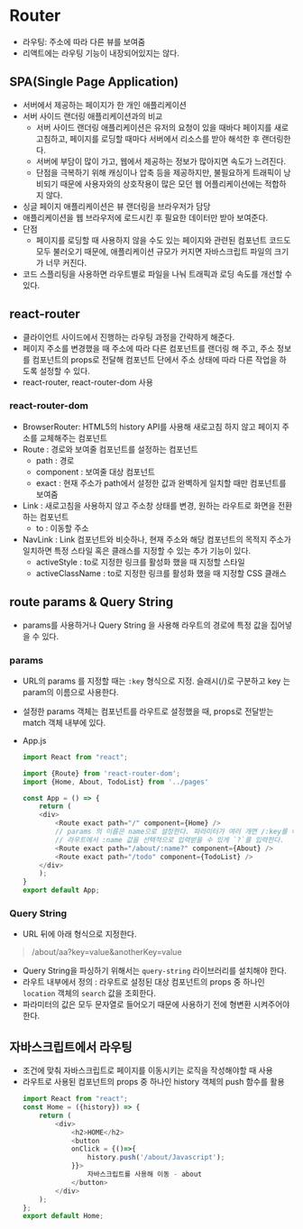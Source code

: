 # Router
- 라우팅: 주소에 따라 다른 뷰를 보여줌
- 리액트에는 라우팅 기능이 내장되어있지는 않다.

## SPA(Single Page Application)

- 서버에서 제공하는 페이지가 한 개인 애플리케이션
- 서버 사이드 랜더링 애플리케이션과의 비교
    - 서버 사이드 랜더링 애플리케이션은 유저의 요청이 있을 때바다 페이지를 새로고침하고, 페이지를 로딩할 때마다 서버에서 리소스를 받아 해석한 후 랜더링한다.
    - 서버에 부담이 많이 가고, 웹에서 제공하는 정보가 많아지면 속도가 느려진다.
    - 단점을 극복하기 위해 캐싱이나 압축 등을 제공하지만, 불필요하게 트래픽이 낭비되기 때문에 사용자와의 상호작용이 많은 모던 웹 어플리케이션에는 적합하지 않다. 
- 싱글 페이지 애플리케이션은 뷰 랜더링을 브라우저가 담당
- 애플리케이션을 웹 브라우저에 로드시킨 후 필요한 데이터만 받아 보여준다.
- 단점
    - 페이지를 로딩할 때 사용하지 않을 수도 있는 페이지와 관련된 컴포넌트 코드도 모두 불러오기 때문에, 애플리케이션 규모가 커지면 자바스크립트 파일의 크기가 너무 커진다.
- 코드 스플리팅을 사용하면 라우트별로 파일을 나눠 트래픽과 로딩 속도를 개선할 수 있다.

## react-router
- 클라이언트 사이드에서 진행하는 라우팅 과정을 간략하게 해준다.
- 페이지 주소를 변경했을 때 주소에 따라 다른 컴포넌트를 랜더링 해 주고, 주소 정보를 컴포넌트의 props로 전달해 컴포넌트 단에서 주소 상태에 따라 다른 작업을 하도록 설정할 수 있다.
- react-router, react-router-dom 사용

### react-router-dom
- BrowserRouter: HTML5의 history API를 사용해 새로고침 하지 않고 페이지 주소를 교체해주는 컴포넌트
- Route : 경로와 보여줄 컴포넌트를 설정하는 컴포넌트
    - path : 경로
    - component : 보여줄 대상 컴포넌트
    - exact : 현재 주소가 path에서 설정한 값과 완벽하게 일치할 때만 컴포넌트를 보여줌
- Link : 새로고침을 사용하지 않고 주소창 상태를 변경, 원하는 라우트로 화면을 전환하는 컴포넌트
    - to : 이동할 주소
- NavLink : Link 컴포넌트와 비슷하나, 현재 주소와 해당 컴포넌트의 목적지 주소가 일치하면 특정 스타일 혹은 클래스를 지정할 수 있는 추가 기능이 있다.
    - activeStyle : to로 지정한 링크를 활성화 했을 때 지정할 스타일
    - activeClassName : to로 지정한 링크를 활성화 했을 때 지정할 CSS 클래스

## route params & Query String
- params를 사용하거나 Query String 을 사용해 라우트의 경로에 특정 값을 집어넣을 수 있다.

### params
- URL의 params 를 지정할 때는 `:key` 형식으로 지정. 슬래시(/)로 구분하고 key 는 param의 이름으로 사용한다.
- 설정한 params 객체는 컴포넌트를 라우트로 설정했을 때, props로 전달받는 match 객체 내부에 있다.
- App.js

    ```javascript
    import React from "react";

    import {Route} from 'react-router-dom';
    import {Home, About, TodoList} from '../pages'

    const App = () => {
        return (
        <div>
            <Route exact path="/" component={Home} />
            // params 의 이름은 name으로 설정한다. 파라미터가 여러 개면 /:key를 여러 개 붙이면 된다.
            // 라우트에서 :name 값을 선택적으로 입력받을 수 있게 `?`를 입력한다.
            <Route exact path="/about/:name?" component={About} />
            <Route exact path="/todo" component={TodoList} />
        </div>
        );
    }
    export default App;
    ```

### Query String
- URL 뒤에 아래 형식으로 지정한다.

> /about/aa?key=value&anotherKey=value

- Query String을 파싱하기 위해서는 `query-string` 라이브러리를 설치해야 한다.
- 라우트 내부에서 정의 : 라우트로 설정된 대상 컴포넌트의 props 중 하나인 `location` 객체의 `search` 값을 조회한다.
- 파라미터의 값은 모두 문자열로 들어오기 때문에 사용하기 전에 형변환 시켜주어야 한다.

## 자바스크립트에서 라우팅
- 조건에 맞춰 자바스크립트로 페이지를 이동시키는 로직을 작성해야할 때 사용
- 라우트로 사용된 컴포넌트의 props 중 하나인 history 객체의 push 함수를 활용
    ```javascript
    import React from "react";
    const Home = ({history}) => {
        return (
            <div>
                <h2>HOME</h2>
                <button
                onClick = {()=>{
                    history.push('/about/Javascript');
                }}>
                    자바스크립트를 사용해 이동 - about
                </button>
            </div>
        );
    };
    export default Home;
    ```
